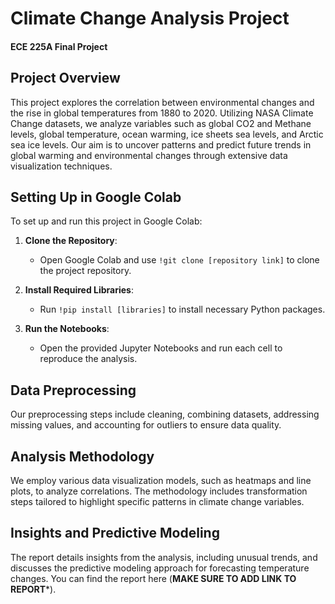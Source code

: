 # Climate Change Analysis Project
#### ECE 225A Final Project

## Project Overview
This project explores the correlation between environmental changes and the rise in global temperatures from 1880 to 2020. Utilizing NASA Climate Change datasets, we analyze variables such as global CO2 and Methane levels, global temperature, ocean warming, ice sheets sea levels, and Arctic sea ice levels. Our aim is to uncover patterns and predict future trends in global warming and environmental changes through extensive data visualization techniques.

## Setting Up in Google Colab
To set up and run this project in Google Colab:

1. **Clone the Repository**:
   - Open Google Colab and use `!git clone [repository link]` to clone the project repository.

2. **Install Required Libraries**:
   - Run `!pip install [libraries]` to install necessary Python packages.

3. **Run the Notebooks**:
   - Open the provided Jupyter Notebooks and run each cell to reproduce the analysis.

## Data Preprocessing
Our preprocessing steps include cleaning, combining datasets, addressing missing values, and accounting for outliers to ensure data quality.

## Analysis Methodology
We employ various data visualization models, such as heatmaps and line plots, to analyze correlations. The methodology includes transformation steps tailored to highlight specific patterns in climate change variables.

## Insights and Predictive Modeling
The report details insights from the analysis, including unusual trends, and discusses the predictive modeling approach for forecasting temperature changes. You can find the report here (******MAKE SURE TO ADD LINK TO REPORT*******).  
